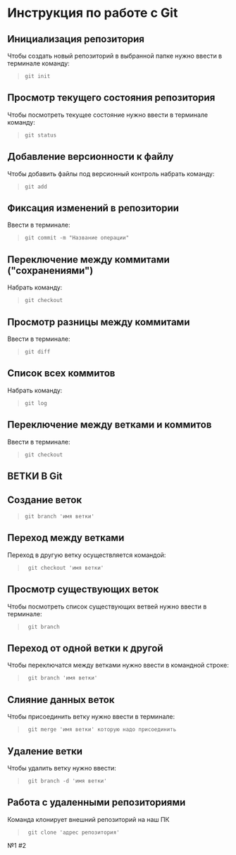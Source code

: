 # **Инструкция по работе с Git**

## Инициализация репозитория

Чтобы создать новый репозиторий в выбранной папке нужно
ввести в терминале команду:

 >     git init

## Просмотр текущего состояния репозитория

Чтобы посмотреть текущее состояние нужно ввести в терминале команду:

 >     git status

##  Добавление версионности к файлу

Чтобы добавить файлы под версионный контроль набрать команду:

 >     git add

## Фиксация  изменений  в репозитории

Ввести в терминале:

 >     git commit -m "Название операции"

##  Переключение между коммитами ("сохранениями")

Набрать команду:

>     git checkout

## Просмотр разницы между коммитами

Ввести в терминале:
 
>     git diff

## Список всех коммитов

Набрать команду:

>     git log

## Переключение между ветками и коммитов

Ввести в терминале:

>     git checkout
   
## ВЕТКИ В Git   

## Создание веток

>     git branch 'имя ветки'

## Переход между ветками

Переход в другую ветку осуществляется командой:

>      git checkout 'имя ветки'

## Просмотр существующих веток

Чтобы посмотреть список существующих ветвей нужно ввести в терминале:

>      git branch

## Переход от одной ветки к другой

Чтобы переключатся между ветками нужно ввести в командной строке:

>      git branch 'имя ветки'

## Cлияние данных веток

Чтобы присоединить ветку нужно ввести в терминале:

>      git merge 'имя ветки' которую надо присоединить
## Удаление ветки

Чтобы удалить ветку нужно ввести:

>      git branch -d 'имя ветки'

## Работа с удаленными репозиториями

Команда клонирует внешний репозиторий на наш ПК

>      git clone 'адрес репозитория'

№1
#2